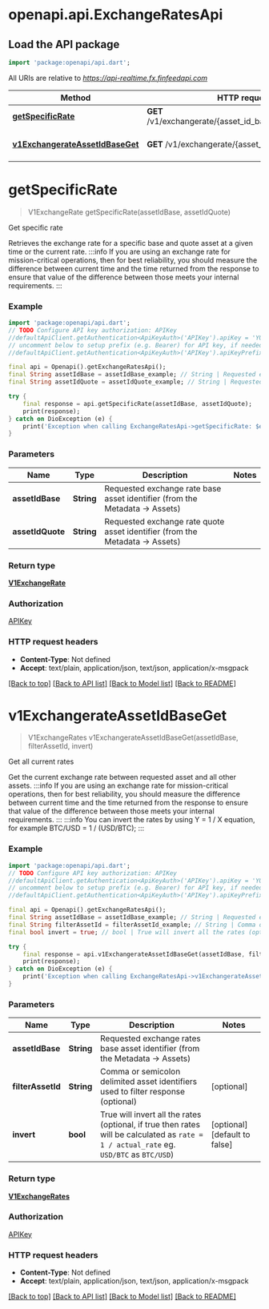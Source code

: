 # openapi.api.ExchangeRatesApi

## Load the API package
```dart
import 'package:openapi/api.dart';
```

All URIs are relative to *https://api-realtime.fx.finfeedapi.com*

Method | HTTP request | Description
------------- | ------------- | -------------
[**getSpecificRate**](ExchangeRatesApi.md#getspecificrate) | **GET** /v1/exchangerate/{asset_id_base}/{asset_id_quote} | Get specific rate
[**v1ExchangerateAssetIdBaseGet**](ExchangeRatesApi.md#v1exchangerateassetidbaseget) | **GET** /v1/exchangerate/{asset_id_base} | Get all current rates


# **getSpecificRate**
> V1ExchangeRate getSpecificRate(assetIdBase, assetIdQuote)

Get specific rate

Retrieves the exchange rate for a specific base and quote asset at a given time or the current rate.                :::info  If you are using an exchange rate for mission-critical operations, then for best reliability, you should measure the difference between current time and the time returned from the response to ensure that value of the difference between those meets your internal requirements.  :::

### Example
```dart
import 'package:openapi/api.dart';
// TODO Configure API key authorization: APIKey
//defaultApiClient.getAuthentication<ApiKeyAuth>('APIKey').apiKey = 'YOUR_API_KEY';
// uncomment below to setup prefix (e.g. Bearer) for API key, if needed
//defaultApiClient.getAuthentication<ApiKeyAuth>('APIKey').apiKeyPrefix = 'Bearer';

final api = Openapi().getExchangeRatesApi();
final String assetIdBase = assetIdBase_example; // String | Requested exchange rate base asset identifier (from the Metadata -> Assets)
final String assetIdQuote = assetIdQuote_example; // String | Requested exchange rate quote asset identifier (from the Metadata -> Assets)

try {
    final response = api.getSpecificRate(assetIdBase, assetIdQuote);
    print(response);
} catch on DioException (e) {
    print('Exception when calling ExchangeRatesApi->getSpecificRate: $e\n');
}
```

### Parameters

Name | Type | Description  | Notes
------------- | ------------- | ------------- | -------------
 **assetIdBase** | **String**| Requested exchange rate base asset identifier (from the Metadata -> Assets) | 
 **assetIdQuote** | **String**| Requested exchange rate quote asset identifier (from the Metadata -> Assets) | 

### Return type

[**V1ExchangeRate**](V1ExchangeRate.md)

### Authorization

[APIKey](../README.md#APIKey)

### HTTP request headers

 - **Content-Type**: Not defined
 - **Accept**: text/plain, application/json, text/json, application/x-msgpack

[[Back to top]](#) [[Back to API list]](../README.md#documentation-for-api-endpoints) [[Back to Model list]](../README.md#documentation-for-models) [[Back to README]](../README.md)

# **v1ExchangerateAssetIdBaseGet**
> V1ExchangeRates v1ExchangerateAssetIdBaseGet(assetIdBase, filterAssetId, invert)

Get all current rates

Get the current exchange rate between requested asset and all other assets.                :::info  If you are using an exchange rate for mission-critical operations, then for best reliability, you should measure the difference between current time and the time returned from the response to ensure that value of the difference between those meets your internal requirements.  :::                :::info  You can invert the rates by using Y = 1 / X equation, for example BTC/USD = 1 / (USD/BTC);  :::

### Example
```dart
import 'package:openapi/api.dart';
// TODO Configure API key authorization: APIKey
//defaultApiClient.getAuthentication<ApiKeyAuth>('APIKey').apiKey = 'YOUR_API_KEY';
// uncomment below to setup prefix (e.g. Bearer) for API key, if needed
//defaultApiClient.getAuthentication<ApiKeyAuth>('APIKey').apiKeyPrefix = 'Bearer';

final api = Openapi().getExchangeRatesApi();
final String assetIdBase = assetIdBase_example; // String | Requested exchange rates base asset identifier (from the Metadata -> Assets)
final String filterAssetId = filterAssetId_example; // String | Comma or semicolon delimited asset identifiers used to filter response (optional)
final bool invert = true; // bool | True will invert all the rates (optional, if true then rates will be calculated as `rate = 1 / actual_rate` eg. `USD/BTC` as `BTC/USD`)

try {
    final response = api.v1ExchangerateAssetIdBaseGet(assetIdBase, filterAssetId, invert);
    print(response);
} catch on DioException (e) {
    print('Exception when calling ExchangeRatesApi->v1ExchangerateAssetIdBaseGet: $e\n');
}
```

### Parameters

Name | Type | Description  | Notes
------------- | ------------- | ------------- | -------------
 **assetIdBase** | **String**| Requested exchange rates base asset identifier (from the Metadata -> Assets) | 
 **filterAssetId** | **String**| Comma or semicolon delimited asset identifiers used to filter response (optional) | [optional] 
 **invert** | **bool**| True will invert all the rates (optional, if true then rates will be calculated as `rate = 1 / actual_rate` eg. `USD/BTC` as `BTC/USD`) | [optional] [default to false]

### Return type

[**V1ExchangeRates**](V1ExchangeRates.md)

### Authorization

[APIKey](../README.md#APIKey)

### HTTP request headers

 - **Content-Type**: Not defined
 - **Accept**: text/plain, application/json, text/json, application/x-msgpack

[[Back to top]](#) [[Back to API list]](../README.md#documentation-for-api-endpoints) [[Back to Model list]](../README.md#documentation-for-models) [[Back to README]](../README.md)

